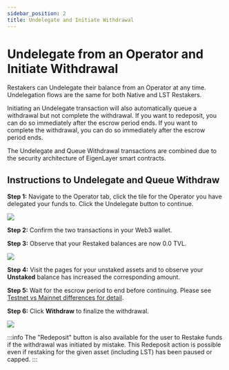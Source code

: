 ```yaml
---
sidebar_position: 2
title: Undelegate and Initiate Withdrawal
---
```


# Undelegate from an Operator and Initiate Withdrawal

Restakers can Undelegate their balance from an Operator at any time. Undelegation flows are the same for both Native and LST Restakers.

Initiating an Undelegate transaction will also automatically queue a withdrawal but not complete the withdrawal. If you want to redeposit, you can do so immediately after the escrow period ends. If you want to complete the withdrawal, you can do so immediately after the escrow period ends.

The Undelegate and Queue Withdrawal transactions are combined due to the security architecture of EigenLayer smart contracts.


## Instructions to Undelegate and Queue Withdraw

**Step 1:** Navigate to the Operator tab, click the tile for the Operator you have delegated your funds to. Click the Undelegate button to continue.

![](/img/googleusercontentbackup/SzsWbRMQ-9NYYfah1kBT89hfCZSEvd04Rtk_G1J1en31FbZHEYalivDgIsH-E7sHrKtLQUEFIcq7CdmMvCrFXO3_qYpts5t__y3YMSuqH3GiQa95MrE-BRfHlFDkaqlAolLVXCiybmHm48TZdRLEQMI.png)

**Step 2:** Confirm the two transactions in your Web3 wallet.

**Step 3:** Observe that your Restaked balances are now 0.0 TVL.

![](/img/googleusercontentbackup/DStQhIFho5ga5_1h945XDiJGtnQvrEy_KzXm1jnhCCysFWJCV2JoOSnEY4xX35loBDGw-tjjoWq_vUAGICkyR9Gz0eUplNKsuDJkp73rFOFMwd2NQYE5Gs_cVZ7riCGsF7j86PARHtyhf14PH3sKb2Y.png)

**Step 4:** Visit the pages for your unstaked assets and to observe your **Unstaked** balance has increased the corresponding amount.

**Step 5:** Wait for the escrow period to end before continuing. Please see [Testnet vs Mainnet differences for detail](/docs/eigenlayer/restaking-guides/0-restaking-user-guide/stage-2-testnet/README.md#testnet-vs-mainnet-differences).

**Step 6:** Click **Withdraw** to finalize the withdrawal.

![](/img/googleusercontentbackup/7-TpReNxUQnJlp0W_KqCyaQf7osXcMwHFDKaAybtmTUgEhGmdHreUrAE0jPj7ZZisKqaLhIhkZtksYFz3r8_KShhr-92FyA6pERdXbQhzZQ4bZlceEDIKhR-M_wutvom_JTc8E9h-GSfl3jxDxdf6EE.png)

:::info
The "Redeposit" button is also available for the user to Restake funds if the withdrawal was initiated by mistake. This Redeposit action is possible even if restaking for the given asset (including LST) has been paused or capped.
:::
